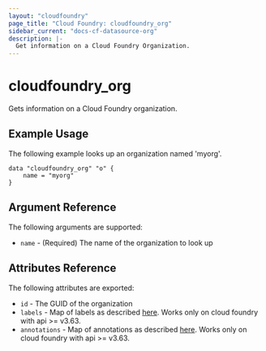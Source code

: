 ```yaml
---
layout: "cloudfoundry"
page_title: "Cloud Foundry: cloudfoundry_org"
sidebar_current: "docs-cf-datasource-org"
description: |-
  Get information on a Cloud Foundry Organization.
---
```


# cloudfoundry\_org

Gets information on a Cloud Foundry organization.

## Example Usage

The following example looks up an organization named 'myorg'. 

```hcl
data "cloudfoundry_org" "o" {
    name = "myorg"    
}
```

## Argument Reference

The following arguments are supported:

* `name` - (Required) The name of the organization to look up

## Attributes Reference

The following attributes are exported:

* `id` - The GUID of the organization
* `labels` - Map of labels as described [here](https://docs.cloudfoundry.org/adminguide/metadata.html#-view-metadata-for-an-object). 
Works only on cloud foundry with api >= v3.63.
* `annotations` - Map of annotations as described [here](https://docs.cloudfoundry.org/adminguide/metadata.html#-view-metadata-for-an-object). 
Works only on cloud foundry with api >= v3.63.